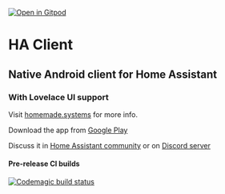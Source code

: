 [![Open in Gitpod](https://gitpod.io/button/open-in-gitpod.svg)](https://gitpod.io/#https://github.com/estevez-dev/ha_client)
# HA Client
## Native Android client for Home Assistant
### With Lovelace UI support

Visit [homemade.systems](http://ha-client.homemade.systems/) for more info.

Download the app from [Google Play](https://play.google.com/apps/testing/com.keyboardcrumbs.haclient)

Discuss it in [Home Assistant community](https://community.home-assistant.io/t/alpha-testing-ha-client-native-android-client-for-home-assistant/69912) or on [Discord server](https://discord.gg/AUzEvwn)

#### Pre-release CI builds
[![Codemagic build status](https://api.codemagic.io/apps/5da8bdab9f20ef798f7c2c65/5da8bdab9f20ef798f7c2c64/status_badge.svg)](https://codemagic.io/apps/5da8bdab9f20ef798f7c2c65/5da8bdab9f20ef798f7c2c64/latest_build)
